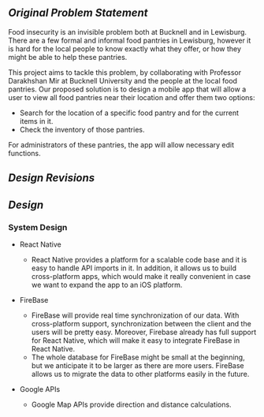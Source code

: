 ## **_Original Problem Statement_**
Food insecurity is an invisible problem both at Bucknell and in Lewisburg. There are a few formal and informal food pantries in Lewisburg, however it is hard for the local people to know exactly what they offer, or how they might be able to help these pantries. 

This project aims to tackle this problem, by collaborating with Professor Darakhshan Mir at Bucknell University and the people at the local food pantries. Our proposed solution is to design a mobile app that will allow a user to view all food pantries near their location and offer them two options:
* Search for the location of a specific food pantry and for the current items in it.
* Check the inventory of those pantries.

For administrators of these pantries, the app will allow necessary edit functions.

## **_Design Revisions_**
## **_Design_**
### System Design ###
* React Native
    * React Native provides a platform for a scalable code base and it is easy to handle API imports in it. In addition, it allows us to build cross-platform apps, which would make it really convenient in case we want to expand the app to an iOS platform. 

* FireBase 
    * FireBase will provide real time synchronization of our data. With cross-platform support, synchronization between the client and the users will be pretty easy. Moreover, Firebase already has full support for React Native, which will make it easy to integrate FireBase in React Native. 
    * The whole database for FireBase might be small at the beginning, but we anticipate it to be larger as there are more users. FireBase allows us to migrate the data to other platforms easily in the future.
* Google APIs
    * Google Map APIs provide direction and distance calculations.


